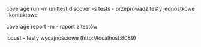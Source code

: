 coverage run -m unittest discover -s tests  -  przeprowadź testy jednostkowe i kontaktowe

coverage report -m   -  raport z testów



locust  -  testy wydajnościowe (http://localhost:8089)
